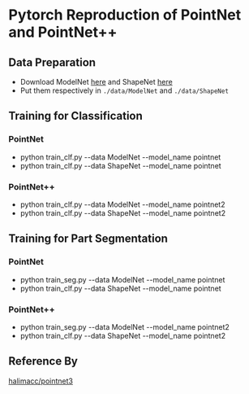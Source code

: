 # Pytorch Reproduction of PointNet and PointNet++ 

## Data Preparation
* Download ModelNet [here](http://modelnet.cs.princeton.edu/ModelNet40.zip) and ShapeNet [here](https://www.shapenet.org/)
* Put them respectively in `./data/ModelNet` and `./data/ShapeNet`

## Training for Classification
### PointNet
* python train_clf.py --data ModelNet --model_name pointnet 
* python train_clf.py --data ShapeNet --model_name pointnet
### PointNet++
* python train_clf.py --data ModelNet --model_name pointnet2 
* python train_clf.py --data ShapeNet --model_name pointnet2
## Training for Part Segmentation
### PointNet
* python train_seg.py --data ModelNet --model_name pointnet  
* python train_clf.py --data ShapeNet --model_name pointnet
### PointNet++
* python train_seg.py --data ModelNet --model_name pointnet2 
* python train_clf.py --data ShapeNet --model_name pointnet2

## Reference By
[halimacc/pointnet3](https://github.com/halimacc/pointnet3)
